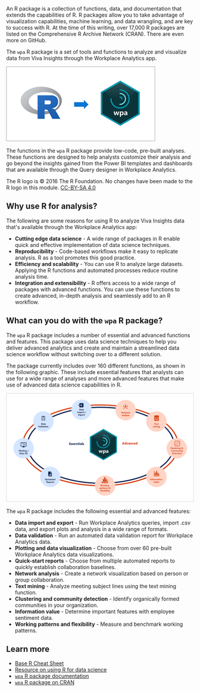 An R package is a collection of functions, data, and documentation that extends the capabilities of R. R packages allow you to take advantage of visualization capabilities, machine learning, and data wrangling, and are key to success with R. At the time of this writing, over 17,000 R packages are listed on the Comprehensive R Archive Network (CRAN). There are even more on GitHub.

The `wpa` R package is a set of tools and functions to analyze and visualize data from Viva Insights through the Workplace Analytics app.

![wpa package in R](../media/r-package-wpa.png)

The functions in the `wpa` R package provide low-code, pre-built analyses. These functions are designed to help analysts customize their analysis and go beyond the insights gained from the Power BI templates and dashboards that are available through the Query designer in Workplace Analytics.

The R logo is © 2016 The R Foundation. No changes have been made to the R logo in this module. [CC-BY-SA 4.0](https://creativecommons.org/licenses/by-sa/4.0/?azure-portal=true)

## Why use R for analysis?

The following are some reasons for using R to analyze Viva Insights data that's available through the Workplace Analytics app:

* **Cutting edge data science** - A  wide range of packages in R enable quick and effective implementation of data science techniques.
* **Reproducibility** - Code-based workflows make it easy to replicate analysis. R as a tool promotes this good practice.
* **Efficiency and scalability** - You can use R to analyze large datasets. Applying the R functions and automated processes reduce routine analysis time.
* **Integration and extensibility** - R offers access to a wide range of packages with advanced functions. You can use these functions to create advanced, in-depth analysis and seamlessly add to an R workflow.

## What can you do with the `wpa` R package?

The `wpa` R package includes a number of essential and advanced functions and features. This package uses data science techniques to help you deliver advanced analytics and create and maintain a streamlined data science workflow without switching over to a different solution.

The package currently includes over 160 different functions, as shown in the following graphic. These include essential features that analysts can use for a wide range of analyses and more advanced features that make use of advanced data science capabilities in R.

 ![Summary of wpa functions](../media/wpa-function-summary.png)

The `wpa` R package includes the following essential and advanced features:

* **Data import and export** - Run Workplace Analytics queries, import .csv data, and export plots and analysis in a wide range of formats.
* **Data validation** - Run an automated data validation report for Workplace Analytics data.
* **Plotting and data visualization** - Choose from over 60 pre-built Workplace Analytics data visualizations.
* **Quick-start reports** - Choose from multiple automated reports to quickly establish collaboration baselines.
* **Network analysis** - Create a network visualization based on person or group collaboration.
* **Text mining** - Analyze meeting subject lines using the text mining function.
* **Clustering and community detection** - Identify organically formed communities in your organization.
* **Information value** - Determine important features with employee sentiment data.
* **Working patterns and flexibility** - Measure and benchmark working patterns.

## Learn more

* [Base R Cheat Sheet](https://www.rstudio.com/wp-content/uploads/2016/10/r-cheat-sheet-3.pdf)
* [Resource on using R for data science](https://r4ds.had.co.nz)
* [`wpa` R package documentation](/viva/insights/tutorials/wpa-r-package)
* [`wpa` R package on CRAN](https://CRAN.R-project.org/package=wpa)

